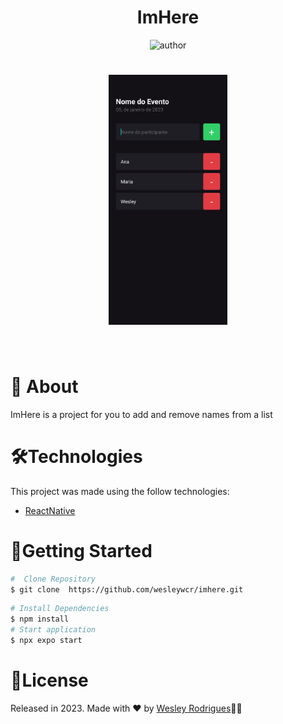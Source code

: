 <h1 align="center"> <strong>ImHere</strong></h1>

<p align="center">
<img alt="author" src="https://img.shields.io/static/v1?label=WesleyRodrigues&message=Author&color=240b36&labelColor=000000">
</p>

<h1 align="center"  justify-content="space-between">
 <img src=".github/Screenshot_1743442194.png" height="400">
</h1>

<br />



# 📕 About

ImHere  is a project for you to add and remove names from a list
</br>

# 🛠️Technologies

This project was made using the follow technologies:

- [ReactNative](https://reactjs.org)




# 🏃Getting Started


```sh
#  Clone Repository
$ git clone  https://github.com/wesleywcr/imhere.git
```

```sh
# Install Dependencies
$ npm install
# Start application
$ npx expo start
```


# 📝License

Released in 2023.
Made with ❤️ by [Wesley Rodrigues](https://github.com/wesleywcr)🤙👊
